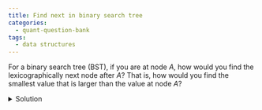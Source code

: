 ```yaml
---
title: Find next in binary search tree
categories:
  - quant-question-bank
tags:
  - data structures
---
```


For a binary search tree (BST), if you are at node $A$, how would you 
find the lexicographically next node after $A$? That is, how would you
find the smallest value that is larger than the value at node $A$?

<details markdown="block">
  <summary>Solution</summary>
  This is one of those basic questions you get when they just want to 
  quickly assess if you have some familiarity with a topic. By definition
  of a BST, each node is smaller than all nodes to the right of it, and 
  larger than all nodes to the left of it. Thus the smallest value larger
  than node $A$ is found by traversing right once, and then left until we
  hit a node without a left child.
</details>
